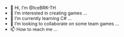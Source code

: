 - 👋 Hi, I’m @IceBRK-TH
- 👀 I’m interested in creating games ...
- 🌱 I’m currently learning C# ...
- 💞️ I’m looking to collaborate on some team games ...
- 📫 How to reach me ...

<!---
IceBRK-TH/IceBRK-TH is a ✨ special ✨ repository because its `README.md` (this file) appears on your GitHub profile.
You can click the Preview link to take a look at your changes.
--->
